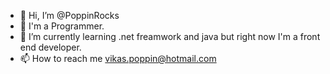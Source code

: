 - 👋 Hi, I’m @PoppinRocks
- 👀  I'm a Programmer.
- 🌱 I’m currently learning .net freamwork and java but right now I'm a front end developer.
- 📫 How to reach me vikas.poppin@hotmail.com

<!---
PoppinRocks/PoppinRocks is a ✨ special ✨ repository because its `README.md` (this file) appears on your GitHub profile.
You can click the Preview link to take a look at your changes.
--->

